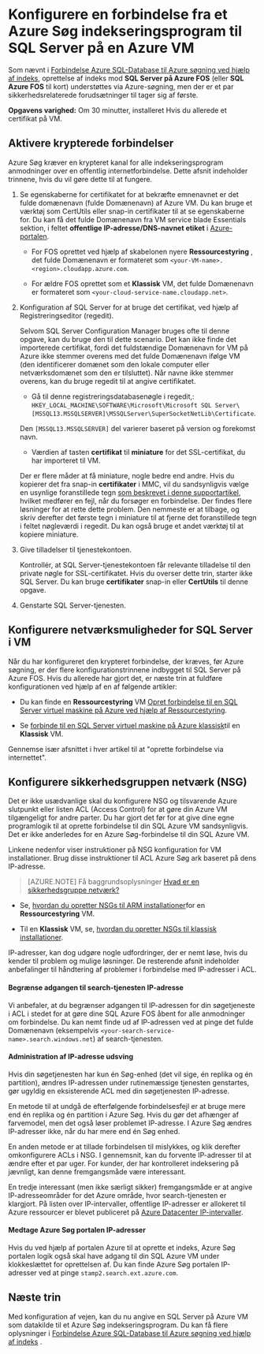 <properties 
    pageTitle="Konfigurere en forbindelse fra et Azure Søg indekseringsprogram til SQL Server på en Azure virtuelt | Microsoft Azure | Indeks" 
    description="Aktivere krypterede forbindelser og konfigurere firewallen for at tillade forbindelser til SQL Server på en Azure VM (virtual machine) fra et indekseringsprogram på Azure søgning." 
    services="search" 
    documentationCenter="" 
    authors="jack4it" 
    manager="pablocas" 
    editor=""/>

<tags 
    ms.service="search" 
    ms.devlang="rest-api" 
    ms.workload="search" 
    ms.topic="article" 
    ms.tgt_pltfrm="na" 
    ms.date="09/26/2016" 
    ms.author="jackma"/>

# <a name="configure-a-connection-from-an-azure-search-indexer-to-sql-server-on-an-azure-vm"></a>Konfigurere en forbindelse fra et Azure Søg indekseringsprogram til SQL Server på en Azure VM

Som nævnt i [Forbindelse Azure SQL-Database til Azure søgning ved hjælp af indeks](search-howto-connecting-azure-sql-database-to-azure-search-using-indexers-2015-02-28.md#frequently-asked-questions), oprettelse af indeks mod **SQL Server på Azure FOS** (eller **SQL Azure FOS** til kort) understøttes via Azure-søgning, men der er et par sikkerhedsrelaterede forudsætninger til tager sig af første. 

**Opgavens varighed:** Om 30 minutter, installeret Hvis du allerede et certifikat på VM.

## <a name="enable-encrypted-connections"></a>Aktivere krypterede forbindelser

Azure Søg kræver en krypteret kanal for alle indekseringsprogram anmodninger over en offentlig internetforbindelse. Dette afsnit indeholder trinnene, hvis du vil gøre dette til at fungere.

1. Se egenskaberne for certifikatet for at bekræfte emnenavnet er det fulde domænenavn (fulde Domænenavn) af Azure VM. Du kan bruge et værktøj som CertUtils eller snap-in certifikater til at se egenskaberne for. Du kan få det fulde Domænenavn fra VM service blade Essentials sektion, i feltet **offentlige IP-adresse/DNS-navnet etiket** i [Azure-portalen](https://portal.azure.com/).

    - For FOS oprettet ved hjælp af skabelonen nyere **Ressourcestyring** , det fulde Domænenavn er formateret som `<your-VM-name>.<region>.cloudapp.azure.com`. 

    - For ældre FOS oprettet som et **Klassisk** VM, det fulde Domænenavn er formateret som `<your-cloud-service-name.cloudapp.net>`. 

2. Konfiguration af SQL Server for at bruge det certifikat, ved hjælp af Registreringseditor (regedit). 

    Selvom SQL Server Configuration Manager bruges ofte til denne opgave, kan du bruge den til dette scenario. Det kan ikke finde det importerede certifikat, fordi det fuldstændige Domænenavn for VM på Azure ikke stemmer overens med det fulde Domænenavn ifølge VM (den identificerer domænet som den lokale computer eller netværksdomænet som den er tilsluttet). Når navne ikke stemmer overens, kan du bruge regedit til at angive certifikatet.

    - Gå til denne registreringsdatabasenøgle i regedit,: `HKEY_LOCAL_MACHINE\SOFTWARE\Microsoft\Microsoft SQL Server\[MSSQL13.MSSQLSERVER]\MSSQLServer\SuperSocketNetLib\Certificate`.
     
    Den `[MSSQL13.MSSQLSERVER]` del varierer baseret på version og forekomst navn. 

    - Værdien af tasten **certifikat** til **miniature** for det SSL-certifikat, du har importeret til VM.

    Der er flere måder at få miniature, nogle bedre end andre. Hvis du kopierer det fra snap-in **certifikater** i MMC, vil du sandsynligvis vælge en usynlige foranstillede tegn [som beskrevet i denne supportartikel](https://support.microsoft.com/kb/2023869/), hvilket medfører en fejl, når du forsøger en forbindelse. Der findes flere løsninger for at rette dette problem. Den nemmeste er at tilbage, og skriv derefter det første tegn i miniature til at fjerne det foranstillede tegn i feltet nøgleværdi i regedit. Du kan også bruge et andet værktøj til at kopiere miniature.

3. Give tilladelser til tjenestekontoen. 

    Kontrollér, at SQL Server-tjenestekontoen får relevante tilladelse til den private nøgle for SSL-certifikatet. Hvis du overser dette trin, starter ikke SQL Server. Du kan bruge **certifikater** snap-in eller **CertUtils** til denne opgave.

4. Genstarte SQL Server-tjenesten.

## <a name="configure-sql-server-connectivity-in-the-vm"></a>Konfigurere netværksmuligheder for SQL Server i VM

Når du har konfigureret den krypteret forbindelse, der kræves, før Azure søgning, er der flere konfigurationstrinnene indbygget til SQL Server på Azure FOS. Hvis du allerede har gjort det, er næste trin at fuldføre konfigurationen ved hjælp af en af følgende artikler:

- Du kan finde en **Ressourcestyring** VM [Opret forbindelse til en SQL Server virtuel maskine på Azure ved hjælp af Ressourcestyring](../virtual-machines/virtual-machines-windows-sql-connect.md). 

- Se [forbinde til en SQL Server virtuel maskine på Azure klassisk](../virtual-machines/virtual-machines-windows-classic-sql-connect.md)til en **Klassisk** VM.

Gennemse især afsnittet i hver artikel til at "oprette forbindelse via internettet".

## <a name="configure-the-network-security-group-nsg"></a>Konfigurere sikkerhedsgruppen netværk (NSG)

Det er ikke usædvanlige skal du konfigurere NSG og tilsvarende Azure slutpunkt eller listen ACL (Access Control) for at gøre din Azure VM tilgængeligt for andre parter. Du har gjort det før for at give dine egne programlogik til at oprette forbindelse til din SQL Azure VM sandsynligvis. Det er ikke anderledes for en Azure Søg-forbindelse til din SQL Azure VM. 

Linkene nedenfor viser instruktioner på NSG konfiguration for VM installationer. Brug disse instruktioner til ACL Azure Søg ark baseret på dens IP-adresse.

> [AZURE.NOTE] Få baggrundsoplysninger [Hvad er en sikkerhedsgruppe netværk?](../virtual-network/virtual-networks-nsg.md)

- Se, [hvordan du opretter NSGs til ARM installationer](../virtual-network/virtual-networks-create-nsg-arm-pportal.md)for en **Ressourcestyring** VM. 

- Til en **Klassisk** VM, se, [hvordan du opretter NSGs til klassisk installationer](../virtual-network/virtual-networks-create-nsg-classic-ps.md).

IP-adresser, kan dog udgøre nogle udfordringer, der er nemt løse, hvis du kender til problem og mulige løsninger. De resterende afsnit indeholder anbefalinger til håndtering af problemer i forbindelse med IP-adresser i ACL.

#### <a name="restrict-access-to-the-search-service-ip-address"></a>Begrænse adgangen til search-tjenesten IP-adresse

Vi anbefaler, at du begrænser adgangen til IP-adressen for din søgetjeneste i ACL i stedet for at gøre dine SQL Azure FOS åbent for alle anmodninger om forbindelse. Du kan nemt finde ud af IP-adressen ved at pinge det fulde Domænenavn (eksempelvis `<your-search-service-name>.search.windows.net`) af search-tjenesten.

#### <a name="managing-ip-address-fluctuations"></a>Administration af IP-adresse udsving

Hvis din søgetjenesten har kun én Søg-enhed (det vil sige, én replika og én partition), ændres IP-adressen under rutinemæssige tjenesten genstartes, gør ugyldig en eksisterende ACL med din søgetjenesten IP-adresse.

En metode til at undgå de efterfølgende forbindelsesfejl er at bruge mere end én replika og én partition i Azure Søg. Hvis du gør det afhænger af farvemodel, men det også løser problemet IP-adresse. I Azure Søg ændres IP-adresser ikke, når du har mere end én Søg enhed.

En anden metode er at tillade forbindelsen til mislykkes, og klik derefter omkonfigurere ACLs i NSG. I gennemsnit, kan du forvente IP-adresser til at ændre efter et par uger. For kunder, der har kontrolleret indeksering på jævnligt, kan denne fremgangsmåde være interessant.

En tredje interessant (men ikke særligt sikker) fremgangsmåde er at angive IP-adresseområder for det Azure område, hvor search-tjenesten er klargjort. På listen over IP-intervaller, offentlige IP-adresser er allokeret til Azure ressourcer er blevet publiceret på [Azure Datacenter IP-intervaller](https://www.microsoft.com/download/details.aspx?id=41653). 

#### <a name="include-the-azure-search-portal-ip-addresses"></a>Medtage Azure Søg portalen IP-adresser

Hvis du ved hjælp af portalen Azure til at oprette et indeks, Azure Søg portalen logik også skal have adgang til din SQL Azure VM under klokkeslættet for oprettelsen af. Du kan finde Azure Søg portalen IP-adresser ved at pinge `stamp2.search.ext.azure.com`.

## <a name="next-steps"></a>Næste trin

Med konfiguration af vejen, kan du nu angive en SQL Server på Azure VM som datakilde til et Azure Søg indekseringsprogram. Du kan få flere oplysninger i [Forbindelse Azure SQL-Database til Azure søgning ved hjælp af indeks](search-howto-connecting-azure-sql-database-to-azure-search-using-indexers-2015-02-28.md) .
